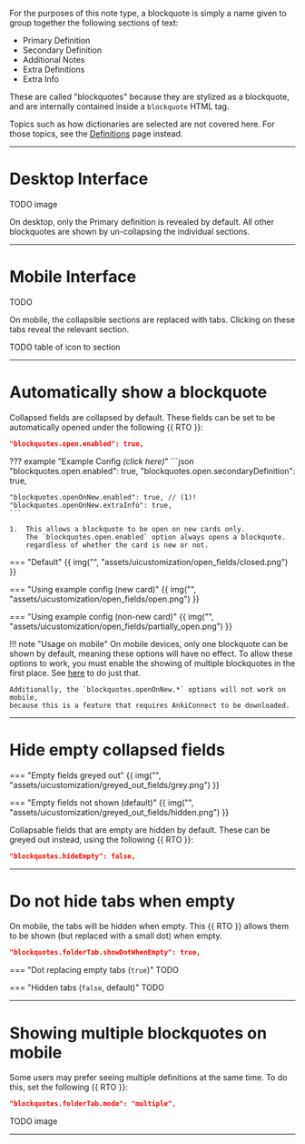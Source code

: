 For the purposes of this note type, a blockquote is simply a name given to
group together the following sections of text:

- Primary Definition
- Secondary Definition
- Additional Notes
- Extra Definitions
- Extra Info

These are called "blockquotes" because they are stylized as a blockquote,
and are internally contained inside a `blockquote` HTML tag.

Topics such as how dictionaries are selected are not covered here.
For those topics, see the [Definitions](#definitions.md) page instead.

---


# Desktop Interface

TODO image

On desktop, only the Primary definition is revealed by default.
All other blockquotes are shown by un-collapsing the individual sections.

---

# Mobile Interface
TODO

On mobile, the collapsible sections are replaced with tabs.
Clicking on these tabs reveal the relevant section.

TODO table of icon to section

---



# Automatically show a blockquote

Collapsed fields are collapsed by default.
These fields can be set to be automatically opened
under the following {{ RTO }}:

```json
"blockquotes.open.enabled": true,
```

??? example "Example Config *(click here)*"
    ```json
    "blockquotes.open.enabled": true,
    "blockquotes.open.secondaryDefinition": true,

    "blockquotes.openOnNew.enabled": true, // (1)!
    "blockquotes.openOnNew.extraInfo": true,
    ```

    1.  This allows a blockquote to be open on new cards only.
        The `blockquotes.open.enabled` option always opens a blockquote.
        regardless of whether the card is new or not.

=== "Default"
    {{ img("", "assets/uicustomization/open_fields/closed.png") }}

=== "Using example config (new card)"
    {{ img("", "assets/uicustomization/open_fields/open.png") }}

=== "Using example config (non-new card)"
    {{ img("", "assets/uicustomization/open_fields/partially_open.png") }}

!!! note "Usage on mobile"
    On mobile devices, only one blockquote can be shown by default, meaning
    these options will have no effect. To allow these options to work,
    you must enable the showing of multiple blockquotes in the first place.
    See [here](#showing-multiple-blockquotes-on-mobile) to do just that.


    Additionally, the `blockquotes.openOnNew.*` options will not work on mobile,
    because this is a feature that requires AnkiConnect to be downloaded.


---



# Hide empty collapsed fields


=== "Empty fields greyed out"
    {{ img("", "assets/uicustomization/greyed_out_fields/grey.png") }}

=== "Empty fields not shown (default)"
    {{ img("", "assets/uicustomization/greyed_out_fields/hidden.png") }}


Collapsable fields that are empty are hidden by default.
These can be greyed out instead, using the following {{ RTO }}:
```json
"blockquotes.hideEmpty": false,
```

---


# Do not hide tabs when empty

On mobile, the tabs will be hidden when empty.
This {{ RTO }} allows them to be shown (but replaced with a small dot) when empty.
```json
"blockquotes.folderTab.showDotWhenEmpty": true,
```

=== "Dot replacing empty tabs (`true`)"
    TODO

=== "Hidden tabs (`false`, default)"
    TODO

---


# Showing multiple blockquotes on mobile

Some users may prefer seeing multiple definitions at the same time.
To do this, set the following {{ RTO }}:

```json
"blockquotes.folderTab.mode": "multiple",
```

TODO image


---



